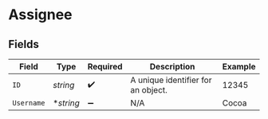 # Assignee


## Fields

| Field                              | Type                               | Required                           | Description                        | Example                            |
| ---------------------------------- | ---------------------------------- | ---------------------------------- | ---------------------------------- | ---------------------------------- |
| `ID`                               | *string*                           | :heavy_check_mark:                 | A unique identifier for an object. | 12345                              |
| `Username`                         | **string*                          | :heavy_minus_sign:                 | N/A                                | Cocoa                              |